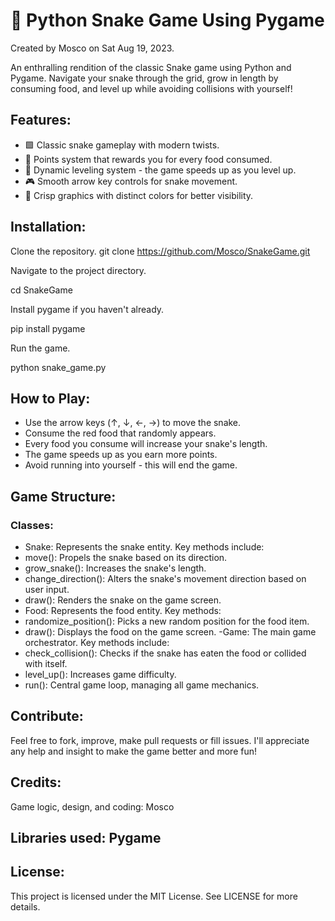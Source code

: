 # 🐍 Python Snake Game Using Pygame

Created by Mosco on Sat Aug 19, 2023.

An enthralling rendition of the classic Snake game using Python and Pygame. Navigate your snake through the grid, grow in length by consuming food, and level up while avoiding collisions with yourself!

## Features:
- 🟩 Classic snake gameplay with modern twists.
- 🌟 Points system that rewards you for every food consumed.
- 🚀 Dynamic leveling system - the game speeds up as you level up.
- 🎮 Smooth arrow key controls for snake movement.
- 🌈 Crisp graphics with distinct colors for better visibility.

## Installation:
Clone the repository.
git clone https://github.com/Mosco/SnakeGame.git

Navigate to the project directory.

cd SnakeGame

Install pygame if you haven't already.

pip install pygame

Run the game.

python snake_game.py

## How to Play:
- Use the arrow keys (↑, ↓, ←, →) to move the snake.
- Consume the red food that randomly appears.
- Every food you consume will increase your snake's length.
- The game speeds up as you earn more points.
- Avoid running into yourself - this will end the game.

## Game Structure:
### Classes:

- Snake: Represents the snake entity. Key methods include:
- move(): Propels the snake based on its direction.
- grow_snake(): Increases the snake's length.
- change_direction(): Alters the snake's movement direction based on user input.
- draw(): Renders the snake on the game screen.
- Food: Represents the food entity. Key methods:
- randomize_position(): Picks a new random position for the food item.
- draw(): Displays the food on the game screen.
 -Game: The main game orchestrator. Key methods include:
- check_collision(): Checks if the snake has eaten the food or collided with itself.
- level_up(): Increases game difficulty.
- run(): Central game loop, managing all game mechanics.

## Contribute:
Feel free to fork, improve, make pull requests or fill issues. I'll appreciate any help and insight to make the game better and more fun!

## Credits:
Game logic, design, and coding: Mosco

## Libraries used: Pygame
## License:
This project is licensed under the MIT License. See LICENSE for more details.
